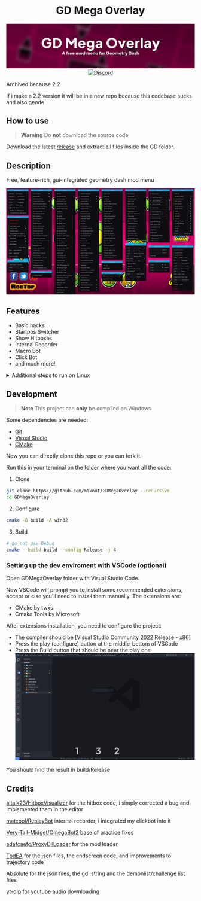 <div align="center">
  
# GD Mega Overlay
![](/docs/img/banner.png)
[![Discord](https://img.shields.io/badge/Discord-white?style=flat&logo=discord)](https://discord.gg/nbDjEg7SSU)
</div>

Archived because 2.2

If i make a 2.2 version it will be in a new repo because this codebase sucks and also geode

## How to use
> **Warning**
> Do __not__ download the source code

Download the latest [release](https://github.com/maxnut/GDMegaOverlay/releases/latest) and extract all files inside the GD folder.

## Description

Free, feature-rich, gui-integrated geometry dash mod menu

![Menu screen](/docs/img/screen.jpg)

## Features

* Basic hacks
* Startpos Switcher
* Show Hitboxes
* Internal Recorder
* Macro Bot
* Click Bot
* and much more!

<details>
  <summary>Additional steps to run on Linux</summary>
  Go to `Steam Library` -> Right click Geometry Dash -> `Properties` -> `General` -> `Launch Options` and add `WINEDLLOVERRIDES="xinput9_1_0=n,b" %command%`
</details>

## Development

> **Note**
> This project can __only__ be compiled on Windows

Some dependencies are needed:
* [Git](https://git-scm.com/)
* [Visual Studio](https://visualstudio.microsoft.com/)
* [CMake](https://cmake.org/)

Now you can directly clone this repo or you can fork it.

Run this in your terminal on the folder where you want all the code:

1. Clone
```bash
git clone https://github.com/maxnut/GDMegaOverlay --recursive
cd GDMegaOverlay
```

2. Configure
```bash
cmake -B build -A win32
```

3. Build
```bash
# do not use Debug
cmake --build build --config Release -j 4
```

### Setting up the dev enviroment with VSCode (optional)

Open GDMegaOverlay folder with Visual Studio Code.

Now VSCode will prompt you to install some recommended extensions, accept or else you'll need to install them manually.
The extensions are:
* CMake by twxs
* Cmake Tools by Microsoft

After extensions installation, you need to configure the project:
* The compiler should be [Visual Studio Community 2022 Release - x86]
* Press the play (configure) button at the middle-bottom of VSCode
* Press the Build button that should be near the play one 
![alt text](/docs/img/vscode_config.png)

You should find the result in build/Release

## Credits

[altalk23/HitboxVisualizer](https://github.com/altalk23/HitboxVisualizer) for the hitbox code, i simply corrected a bug and implemented them in the editor

[matcool/ReplayBot](https://github.com/matcool/ReplayBot) internal recorder, i integrated my clickbot into it

[Very-Tall-Midget/OmegaBot2](https://github.com/Very-Tall-Midget/OmegaBot2) base of practice fixes

[adafcaefc/ProxyDllLoader](https://github.com/adafcaefc/ProxyDllLoader) for the mod loader

[TpdEA](https://discord.gg/AXhTdHUd2R) for the json files, the endscreen code, and improvements to trajectory code

[Absolute](https://github.com/absoIute) for the json files, the gd::string and the demonlist/challenge list files

[yt-dlp](https://github.com/yt-dlp/yt-dlp) for youtube audio downloading
